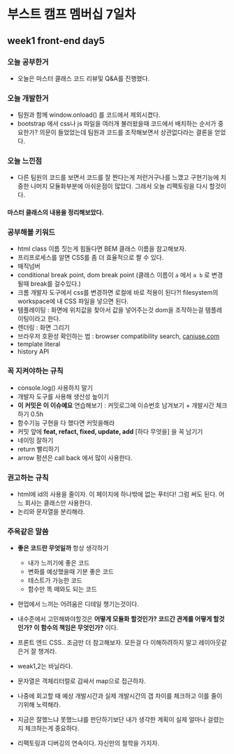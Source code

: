 # 부스트 캠프 멤버십 7일차 

## week1 front-end day5

### 오늘 공부한거 

- 오늘은 마스터 클래스 코드 리뷰및 Q&A를 진행했다.

### 오늘 개발한거 

- 팀원과 함께 window.onload() 를 코드에서 제외시켰다. 
- bootstrap 에서 css나 js 파일을 여러개 불러왔을때 코드에서 배치하는 순서가 중요한가? 의문이 들었었는데 팀원과 코드를 조작해보면서 상관없다라는 결론을 얻었다. 

### 오늘 느낀점 

- 다른 팀원의 코드를 보면서 코드를 잘 짠다는게 저런거구나를 느꼈고 구현기능에 치중한 나머지 모듈화부분에 아쉬운점이 많았다. 그래서 오늘 리팩토링을 다시 할것이다.



#### 마스터 클래스의 내용을 정리해보았다.

### 공부해볼 키워드

- html class 이름 짓는게 힘들다면 BEM 클래스 이름을 참고해보자.
- 프리프로세스를 알면 CSS를 좀 더 효율적으로 짤 수 있다.
- 매직넘버
- conditional break point, dom break point (클래스 이름이 `a` 에서 `a b` 로 변경될때 break를 걸수있다.)
- 크롬 개발자 도구에서 css를 변경하면 로컬에 바로 적용이 된다?! filesystem의 workspace에 내 CSS 파일을 넣으면 된다.
- 템플레이팅 : 화면에 위치값을 찾아서 값을 넣어주는것 dom을 조작하는걸 템플레이팅이라고 한다.
- 렌더링 : 화면 그리기
- 브라우저 호환성 확인하는 법 : browser compatibility search, [caniuse.com](http://caniuse.com)
- template literal
- history API

### 꼭 지켜야하는 규칙

- console.log() 사용하지 말기
- 개발자 도구를 사용해 생산성 높이기
- **이 커밋은 이 이슈예요** 연습해보기 : 커밋로그에 이슈번호 남겨보기 + 개발시간 체크하기 0.5h
- 함수기능 구현을 다 했다면 커밋을해라
- 커밋 앞에 **feat, refact, fixed, update, add** [하다 무엇을] 을 꼭 남기기
- 네이밍 잘하기
- return 빨리하기
- arrow 펑션은 call back 에서 많이 사용한다. 

### 권고하는 규칙

- html에 id의 사용을 줄이자. 이 페이지에 하나밖에 없는 푸터다! 그럼 써도 된다. 어느 회사는 클래스만 사용한다.
- 논리와 문자열을 분리해라.

### 주옥같은 말씀

- **좋은 코드란 무엇일까** 항상 생각하기 

  - 내가 느끼기에 좋은 코드
  - 변화를 예상했을때 기분 좋은 코드
  - 테스트가 가능한 코드
  - 함수만 똑 떼와도 되는 코드

- 현업에서 느끼는 어려움은 디테일 챙기는것이다.

- 내수준에서 고민해봐야할것은 **어떻게 모듈화 할것인가? 코드간 관계를 어떻게 할것인가? 이 함수의 책임은 무엇인가?** 이다.

- 프론트 엔드 CSS.. 조금만 더 참고해보자. 모든걸 다 이해하려하지 말고 레이아웃같은거 잘 챙겨라.

- weak1,2는 바닐라다.

- 문자열은 객체리터럴로 감싸서 map으로 접근하자.

- 나중에 회고할 때 예상 개발시간과 실제 개발시간의 갭 차이를 체크하고 이를 줄이기위해 노력해라.

- 지금은 잘했느냐 못했느냐를 판단하기보단 내가 생각한 계획이 실제 얼마나 걸렸는지 체크하는게 중요하다.

- 리팩토링과 디버깅의 연속이다. 자신만의 철학을 가지자.

  